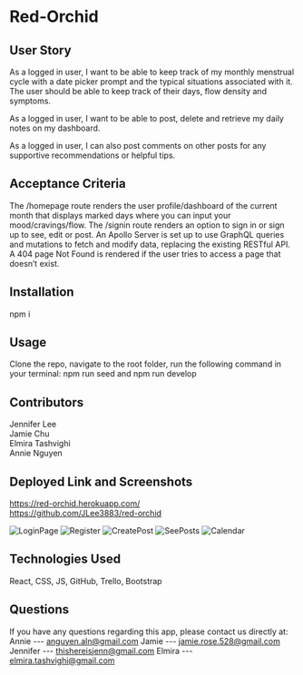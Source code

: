 # Red-Orchid

## User Story
As a logged in user, I want to be able to keep track of my monthly menstrual cycle with a date picker prompt and the typical situations associated with it. The user should be able to keep track of their days, flow density and symptoms. 

As a logged in user, I want to be able to post, delete and retrieve my daily notes on my dashboard.

As a logged in user, I can also post comments on other posts for any supportive recommendations or helpful tips.

## Acceptance Criteria
The /homepage route renders the user profile/dashboard of the current month that displays marked days where you can input your mood/cravings/flow.
The /signin route renders an option to sign in or sign up to see, edit or post.
An Apollo Server is set up to use GraphQL queries and mutations to fetch and modify data, replacing the existing RESTful API.
A 404 page Not Found is rendered if the user tries to access a page that doesn’t exist.


## Installation 
npm i

## Usage
Clone the repo, navigate to the root folder, run the following command in your terminal:
npm run seed and npm run develop

## Contributors
Jennifer Lee
<br/>
Jamie Chu
<br/>
Elmira Tashvighi
<br/>
Annie Nguyen 

## Deployed Link and Screenshots
https://red-orchid.herokuapp.com/
<br/>
https://github.com/JLee3883/red-orchid

![LoginPage](client/src/images/login.png)
![Register](client/src/images/register.png)
![CreatePost](client/src/images/create.png)
![SeePosts](client/src/images/posts.png)
![Calendar](client/src/images/calendar.png)


## Technologies Used 
React, CSS, JS, GitHub, Trello, Bootstrap 

## Questions
 If you have any questions regarding this app, please contact us directly at: 
 Annie --- anguyen.aln@gmail.com
 Jamie --- jamie.rose.528@gmail.com
 Jennifer --- thishereisjenn@gmail.com
 Elmira --- elmira.tashvighi@gmail.com
